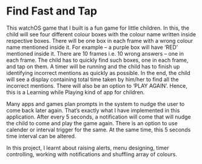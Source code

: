 # Find Fast and Tap
This watchOS game that I built is a fun game for little children. In this, the child will see four different colour boxes with the colour name written inside respective boxes. There will be one box in each frame with a wrong colour name mentioned inside it. For example – a purple box will have ‘RED’ mentioned inside it. There are 10 frames i.e. 10 wrong answers – one in each frame. The child has to quickly find such boxes, one in each frame, and tap on them. A timer will be running and the child has to finish up identifying incorrect mentions as quickly as possible. In the end, the child will see a display containing total time taken by him/her to find all the incorrect mentions. There will also be an option to ‘PLAY AGAIN’. Hence, this is a Learning while Playing kind of app for children. 

Many apps and games plan prompts in the system to nudge the user to come back later again. That’s exactly what I have implemented in this application. After every 5 seconds, a notification will come that will nudge the child to come and play the game again. There is an option to use calender or interval trigger for the same. At the same time, this 5 seconds time interval can be altered.

In this project, I learnt about raising alerts, menu designing, timer controlling, working with notifications and shuffling array of colours.     


